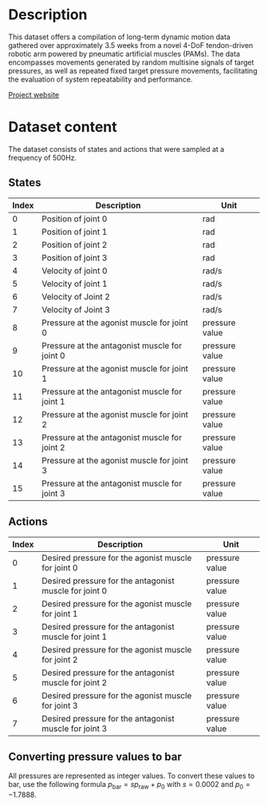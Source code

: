 # Description
This dataset offers a compilation of long-term dynamic motion data gathered over approximately 3.5 weeks from a novel 4-DoF tendon-driven robotic arm powered by pneumatic artificial muscles (PAMs).
The data encompasses movements generated by random multisine signals of target pressures, as well as repeated fixed target pressure movements, facilitating the evaluation of system repeatability and performance.

[Project website](https://sites.google.com/view/pamy2)

# Dataset content
The dataset consists of states and actions that were sampled at a frequency of 500Hz.

## States
| Index | Description                                   | Unit           |
|-------|-----------------------------------------------|----------------|
| 0     | Position of joint 0                           | rad            |
| 1     | Position of joint 1                           | rad            |
| 2     | Position of joint 2                           | rad            |
| 3     | Position of joint 3                           | rad            |
| 4     | Velocity of joint 0                           | rad/s          |
| 5     | Velocity of joint 1                           | rad/s          |
| 6     | Velocity of Joint 2                           | rad/s          |
| 7     | Velocity of Joint 3                           | rad/s          |
| 8     | Pressure at the agonist muscle for joint 0    | pressure value |
| 9     | Pressure at the antagonist muscle for joint 0 | pressure value |
| 10    | Pressure at the agonist muscle for joint 1    | pressure value |
| 11    | Pressure at the antagonist muscle for joint 1 | pressure value |
| 12    | Pressure at the agonist muscle for joint 2    | pressure value |
| 13    | Pressure at the antagonist muscle for joint 2 | pressure value |
| 14    | Pressure at the agonist muscle for joint 3    | pressure value |
| 15    | Pressure at the antagonist muscle for joint 3 | pressure value |

## Actions
| Index | Description                                            | Unit           |
|-------|--------------------------------------------------------|----------------|
| 0     | Desired pressure for the agonist muscle for joint 0    | pressure value |
| 1     | Desired pressure for the antagonist muscle for joint 0 | pressure value |
| 2     | Desired pressure for the agonist muscle for joint 1    | pressure value |
| 3     | Desired pressure for the antagonist muscle for joint 1 | pressure value |
| 4     | Desired pressure for the agonist muscle for joint 2    | pressure value |
| 5     | Desired pressure for the antagonist muscle for joint 2 | pressure value |
| 6     | Desired pressure for the agonist muscle for joint 3    | pressure value |
| 7     | Desired pressure for the antagonist muscle for joint 3 | pressure value |

## Converting pressure values to bar

All pressures are represented as integer values.
To convert these values to bar, use the following formula
$p_\mathrm{bar} = s p_\mathrm{raw} + p_0$ with $s = 0.0002$ and $p_0 = -1.7888$.